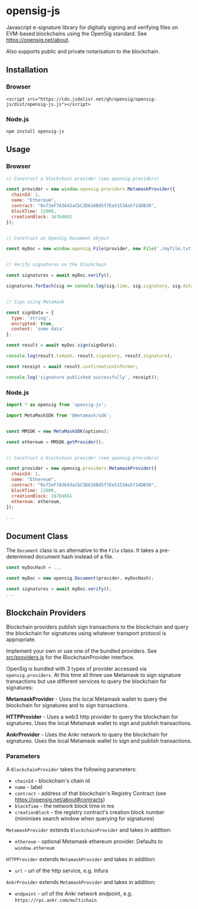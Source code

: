 # opensig-js

Javascript e-signature library for digitally signing and verifying files on EVM-based blockchains using the OpenSig standard.  See https://opensig.net/about.  

Also supports public and private notarisation to the blockchain.

## Installation

### Browser

```
<script src="https://cdn.jsdelivr.net/gh/opensig/opensig-js/dist/opensig-js.js"></script>
```

### Node.js

```
npm install opensig-js
```

## Usage

### Browser

```javascript
// Construct a blockchain provider (see opensig.providers)

const provider = new window.opensig.providers.MetamaskProvider({
  chainId: 1,
  name: "Ethereum",
  contract: "0x73eF7A3643aCbC3D616Bd5f7Ee5153Aa5f14DB30", 
  blockTime: 12000,
  creationBlock: 16764681
});


// Construct an OpenSig Document object

const myDoc = new window.opensig.File(provider, new File('./myfile.txt'));


// Verify signatures on the blockchain

const signatures = await myDoc.verify();

signatures.forEach(sig => console.log(sig.time, sig.signatory, sig.data));


// Sign using Metamask

const signData = {
  type: 'string',
  encrypted: true,
  content: 'some data'
};

const result = await myDoc.sign(signData);

console.log(result.txHash, result.signatory, result.signature);

const receipt = await result.confirmationInformer;

console.log('signature published successfully', receipt));
```

### Node.js

```javascript
import * as opensig from 'opensig-js';

import MetaMaskSDK from '@metamask/sdk';


const MMSDK = new MetaMaskSDK(options);

const ethereum = MMSDK.getProvider();


// Construct a blockchain provider (see opensig.providers)

const provider = new opensig.providers.MetamaskProvider({
  chainId: 1,
  name: "Ethereum",
  contract: "0x73eF7A3643aCbC3D616Bd5f7Ee5153Aa5f14DB30", 
  blockTime: 12000,
  creationBlock: 16764681
  ethereum: ethereum,
});

...

```

## Document Class

The `Document` class is an alternative to the `File` class.  It takes a pre-determined document hash instead of a file.

```javascript
const myDocHash = ...

const myDoc = new opensig.Document(provider, myDocHash);

const signatures = await myDoc.verify();
...

```

## Blockchain Providers

Blockchain providers publish sign transactions to the blockchain and query the blockchain for signatures using whatever transport protocol is appropriate.

Implement your own or use one of the bundled providers.  See [src/providers.js](src/providers.js) for the BlockchainProvider interface.

OpenSig is bundled with 3 types of provider accessed via `opensig.providers`.  At this time all three use Metamask to sign signature transactions but use different services to query the blockchain for signatures:

**MetamaskProvider** - Uses the local Metamask wallet to query the blockchain for signatures and to sign transactions.

**HTTPProvider** - Uses a web3 http provider to query the blockchain for signatures.  Uses the local Metamask wallet to sign and publish transactions.

**AnkrProvider** - Uses the Ankr network to query the blockchain for signatures.  Uses the local Metamask wallet to sign and publish transactions.

### Parameters

A `BlockchainProvider` takes the following parameters:

  - `chainId` - blockchain's chain id
  - `name` - label
  - `contract` - address of that blockchain's Registry Contract (see https://opensig.net/about#contracts) 
  - `blockTime` - the network block time in ms
  - `creationBlock` - the registry contract's creation block number (minimises search window when querying for signatures)


`MetamaskProvider` extends `BlockchainProvider` and takes in addition:

  - `ethereum` - optional Metamask ethereum provider. Defaults to `window.ethereum`


`HTTPProvider` extends `MetamaskProvider` and takes in addition:

  - `url` - url of the http service, e.g. Infura


`AnkrProvider` extends `MetamaskProvider` and takes in addition:

  - `endpoint` - url of the Ankr network endpoint, e.g. `https://rpc.ankr.com/multichain`

